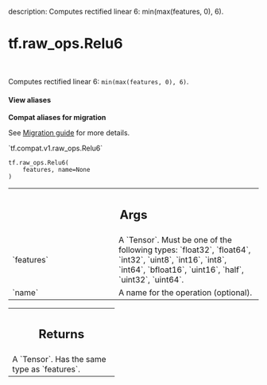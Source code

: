 description: Computes rectified linear 6: min(max(features, 0), 6).

<div itemscope itemtype="http://developers.google.com/ReferenceObject">
<meta itemprop="name" content="tf.raw_ops.Relu6" />
<meta itemprop="path" content="Stable" />
</div>

# tf.raw_ops.Relu6

<!-- Insert buttons and diff -->

<table class="tfo-notebook-buttons tfo-api nocontent" align="left">

</table>



Computes rectified linear 6: `min(max(features, 0), 6)`.

<section class="expandable">
  <h4 class="showalways">View aliases</h4>
  <p>
<b>Compat aliases for migration</b>
<p>See
<a href="https://www.tensorflow.org/guide/migrate">Migration guide</a> for
more details.</p>
<p>`tf.compat.v1.raw_ops.Relu6`</p>
</p>
</section>

<pre class="devsite-click-to-copy prettyprint lang-py tfo-signature-link">
<code>tf.raw_ops.Relu6(
    features, name=None
)
</code></pre>



<!-- Placeholder for "Used in" -->


<!-- Tabular view -->
 <table class="responsive fixed orange">
<colgroup><col width="214px"><col></colgroup>
<tr><th colspan="2"><h2 class="add-link">Args</h2></th></tr>

<tr>
<td>
`features`
</td>
<td>
A `Tensor`. Must be one of the following types: `float32`, `float64`, `int32`, `uint8`, `int16`, `int8`, `int64`, `bfloat16`, `uint16`, `half`, `uint32`, `uint64`.
</td>
</tr><tr>
<td>
`name`
</td>
<td>
A name for the operation (optional).
</td>
</tr>
</table>



<!-- Tabular view -->
 <table class="responsive fixed orange">
<colgroup><col width="214px"><col></colgroup>
<tr><th colspan="2"><h2 class="add-link">Returns</h2></th></tr>
<tr class="alt">
<td colspan="2">
A `Tensor`. Has the same type as `features`.
</td>
</tr>

</table>


